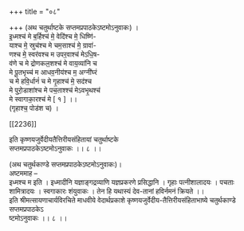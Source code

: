+++
title = "०८"

+++
(अथ चतुर्थाष्टके सप्तमप्रपाठकेऽष्टमोऽनुवाकः) ।  
इ॒ध्मश्च॑ मे ब॒र्हिश्च॑ मे॒ वेदि॑श्च मे॒ धिष्णि॑-  
याश्च मे॒ स्रुच॑श्च मे चम॒साश्च॑ मे॒ ग्रावा॑-  
णश्‍च मे॒ स्वर॑वश्‍च म उपर॒वाश्‍च॑ मेऽधि॒ष-  
व॑णे च मे द्रोणकल॒शश्च॑ मे वाय॒व्या॑नि च  
मे पू॒तभृच्‍च॑ म आधव॒नीय॑श्‍च म॒ अग्नी॑घ्‍रं  
च मे हवि॒र्धानं॑ च मे गृ॒हाश्‍च॑ मे॒ सद॑श्‍च  
मे पुरो॒डाशा॑श्‍च मे पच॒ताश्श्च॑ मेऽवभृ॒थश्‍च॑  
मे स्वागाका॒रश्च॑ मे [ १ ] ।।  
(गृहाश्च॒ पोड॑श च) ।

[[2236]]

इति कृष्णयजुर्वेदीयतैत्तिरीयसंहितायां चतुर्थाष्टके  
सप्‍तमप्रपाठकेऽष्टमोऽनुवाकः ।। ८ ।।

(अथ चतुर्थकाण्डे सप्‍तमप्रपाठकेऽष्टमोऽनुवाकः)।  
अष्टममाह –  
इध्मश्‍च म इति । इध्मादीनि यज्ञाङ्गद्रव्याणि यज्ञप्रकरणे प्रसिद्धानि । गृहाः पत्‍नीशालादयः । पचताः शामित्रादयः । स्वगाकारः शंयुवाकः । तेन हि यथास्यं देव-तानां हविर्नमनं क्रियते ।।  
इति श्रीमत्सायणाचार्यविरचिते माधवीये वेदार्थप्रकाशे कृष्णयजुर्वेदीय-तैत्तिरीयसंहिताभाष्ये चतुर्थकाण्डे सप्‍तमप्रपाठकेऽ  
ष्टमोऽनुवाकः ।। ८ ।।
